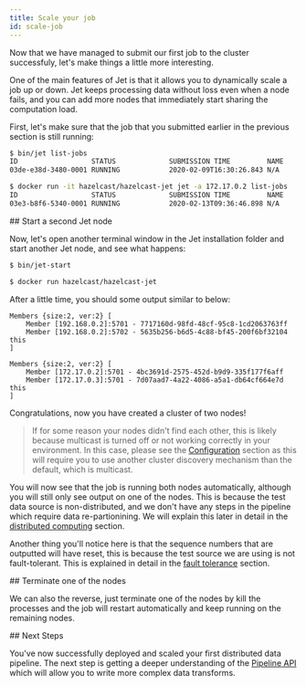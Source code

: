```yaml
---
title: Scale your job
id: scale-job
---
```


Now that we have managed to submit our first job to the cluster successfuly,
let's make things a little more interesting.

One of the main features of Jet is that it allows you to dynamically
scale a job up or down. Jet keeps processing data without loss even when
a node fails, and you can add more nodes that immediately start sharing
the computation load.

First, let's make sure that the job that you submitted earlier in the previous section 
is still running:

<!--DOCUSAURUS_CODE_TABS-->
<!--Standalone-->
```bash
$ bin/jet list-jobs
ID                  STATUS             SUBMISSION TIME         NAME
03de-e38d-3480-0001 RUNNING            2020-02-09T16:30:26.843 N/A
```
<!--Docker-->
```bash
$ docker run -it hazelcast/hazelcast-jet jet -a 172.17.0.2 list-jobs
ID                  STATUS             SUBMISSION TIME         NAME
03e3-b8f6-5340-0001 RUNNING            2020-02-13T09:36:46.898 N/A
```
<!--END_DOCUSAURUS_CODE_TABS-->

## Start a second Jet node

Now, let's open another terminal window in the Jet installation folder and
start another Jet node, and see what happens:

<!--DOCUSAURUS_CODE_TABS-->
<!--Standalone-->
```bash
$ bin/jet-start
```
<!--Docker-->
```bash
$ docker run hazelcast/hazelcast-jet
```
<!--END_DOCUSAURUS_CODE_TABS-->


After a little time, you should some output similar to below:

<!--DOCUSAURUS_CODE_TABS-->
<!--Standalone-->
```text
Members {size:2, ver:2} [
    Member [192.168.0.2]:5701 - 7717160d-98fd-48cf-95c8-1cd2063763ff
    Member [192.168.0.2]:5702 - 5635b256-b6d5-4c88-bf45-200f6bf32104 this
]
```
<!--Docker-->
```text
Members {size:2, ver:2} [
	Member [172.17.0.2]:5701 - 4bc3691d-2575-452d-b9d9-335f177f6aff
	Member [172.17.0.3]:5701 - 7d07aad7-4a22-4086-a5a1-db64cf664e7d this
]
```
<!--END_DOCUSAURUS_CODE_TABS-->

Congratulations, now you have created a cluster of two nodes! 

>If for some reason your nodes didn't find each other, this is likely
>because multicast is turned off or not working correctly in your
>environment. In this case, please see the
>[Configuration](../operations/configuration) section as this will
>require you to use another cluster discovery mechanism than the
>default, which is multicast.

You will now see that the job is running both nodes automatically,
although you will still only see output on one of the nodes. This is
because the test data source is non-distributed, and we don't have any
steps in the pipeline which require data re-partionining. We will
explain this later in detail in the
[distributed computing](../concepts/distributed-computing) section.

Another thing you'll notice here is that the sequence numbers that are
outputted will have reset, this is because the test source we are using
is not fault-tolerant. This is explained in detail in the [fault
tolerance](concepts/fault-tolerance) section.

## Terminate one of the nodes

We can also the reverse, just terminate one of the nodes by kill the
processes and the job will restart automatically and keep running on the
remaining nodes.

## Next Steps

You've now successfully deployed and scaled your first distributed data
pipeline. The next step is getting a deeper understanding of the
[Pipeline API](../reference) which will allow you to write more complex
data transforms.
